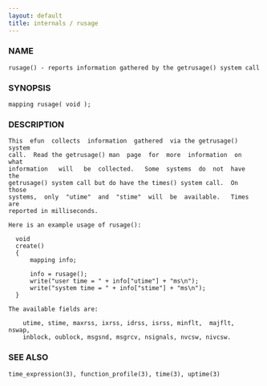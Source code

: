 ```yaml
---
layout: default
title: internals / rusage
---
```


### NAME

    rusage() - reports information gathered by the getrusage() system call


### SYNOPSIS

    mapping rusage( void );


### DESCRIPTION

    This  efun  collects  information  gathered  via the getrusage() system
    call.  Read the getrusage() man  page  for  more  information  on  what
    information   will   be  collected.   Some  systems  do  not  have  the
    getrusage() system call but do have the times() system call.  On  those
    systems,  only  "utime"  and  "stime"  will  be  available.   Times are
    reported in milliseconds.

    Here is an example usage of rusage():

      void
      create()
      {
          mapping info;

          info = rusage();
          write("user time = " + info["utime"] + "ms\n");
          write("system time = " + info["stime"] + "ms\n");
      }

    The available fields are:

        utime, stime, maxrss, ixrss, idrss, isrss, minflt,  majflt,  nswap,
        inblock, oublock, msgsnd, msgrcv, nsignals, nvcsw, nivcsw.


### SEE ALSO

    time_expression(3), function_profile(3), time(3), uptime(3)
